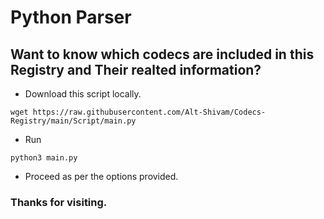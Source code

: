 # Python Parser
## Want to know which codecs are included in this Registry and Their realted information?

* Download this script locally.
```
wget https://raw.githubusercontent.com/Alt-Shivam/Codecs-Registry/main/Script/main.py
```

* Run
```
python3 main.py
```

* Proceed as per the options provided.

### Thanks for visiting.
